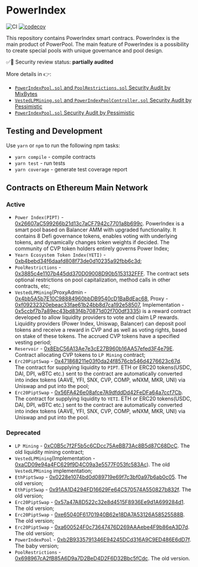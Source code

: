 # PowerIndex

![CI](https://github.com/powerpool-finance/powerindex/workflows/CI/badge.svg)
[![codecov](https://codecov.io/gh/powerpool-finance/powerindex/branch/master/graph/badge.svg)](https://codecov.io/gh/powerpool-finance/powerindex)

This repository contains PowerIndex smart contracs. PowerIndex is the main product of PowerPool. The main feature of PowerIndex is a possibility to create special pools with unique governance and pool design.

✅🚨 Security review status: **partially audited**

More details in 👉:

- [`PowerIndexPool.sol` and `PoolRestrictions.sol` Security Audit by MixBytes](https://github.com/powerpool-finance/powerpool-docs/blob/master/audits/PowerIndexPoolSecurityAuditScope1.pdf)
- [`VestedLPMining.sol` and `PowerIndexPoolController.sol` Security Audit by Pessimistic](https://github.com/powerpool-finance/powerpool-docs/blob/master/audits/PowerIndexPool_SecurityAudit_Scope1_Pessimistic.pdf)
- [`PowerIndexPool.sol` Security Audit by Pessimistic](https://github.com/powerpool-finance/powerpool-docs/blob/master/audits/PowerIndexPool.sol%20Security%20Analysis%20by%20Pessimistic.pdf)


## Testing and Development

Use `yarn` or `npm` to run the following npm tasks:

- `yarn compile` - compile contracts
- `yarn test` - run tests
- `yarn coverage` - generate test coverage report

## Contracts on Ethereum Main Network

### Active

- `Power Index(PIPT)` - [0x26607aC599266b21d13c7aCF7942c7701a8b699c](https://etherscan.io/address/0x26607aC599266b21d13c7aCF7942c7701a8b699c). PowerIndex is a smart pool based on Balancer AMM with upgraded functionality. It contains 8 Defi governance tokens, enables voting with underlying tokens, and dynamically changes token weights if decided. The community of CVP token holders entirely governs Power Index;
- `Yearn Ecosystem Token Index(YETI)` - [0xb4bebd34f6daafd808f73de0d10235a92fbb6c3d](https://etherscan.io/address/0xb4bebd34f6daafd808f73de0d10235a92fbb6c3d);
- `PoolRestrictions` - [0x3885c4e1107b445dd370D09008D90b5153132FFF](https://etherscan.io/address/0x3885c4e1107b445dd370D09008D90b5153132FFF). The contract sets optional restrictions on pool capitalization, method calls in other contracts, etc;
- `VestedLPMining`(ProxyAdmin - [0x4bb5A5b7E10C98884960bbDB9540cD1BaBdEac68](https://etherscan.io/address/0x4bb5A5b7E10C98884960bbDB9540cD1BaBdEac68#code), Proxy - [0xf09232320ebeac33fae61b24bb8d7ca192e58507](https://etherscan.io/address/0xf09232320ebeac33fae61b24bb8d7ca192e58507#code), Implementation - [0x5ccbf7b7a89ec43bd83f4b70871d02f700df3335](https://etherscan.io/address/0x5ccbf7b7a89ec43bd83f4b70871d02f700df3335)) is a reward contract developed to allow liquidity providers to vote and claim LP rewards. Liquidity providers (Power Index, Uniswap, Balancer) can deposit pool tokens and receive a reward in CVP and as well as voting rights, based on stake of these tokens. The accrued CVP tokens have a specified vesting period;
- `Reservoir` - [0x8EbC56A13Ae7e3cE27B960b16AA57efed3F4e79E](https://etherscan.io/address/0x8EbC56A13Ae7e3cE27B960b16AA57efed3F4e79E). Contract allocating CVP tokens to `LP Mining` contract;
- `Erc20PiptSwap` - [0x471868211e03f0da24f8576cb546d4276623c67d](https://etherscan.io/address/0x471868211e03f0da24f8576cb546d4276623c67d). The contract for supplying liquidity to `PIPT`. ETH or ERC20 tokens(USDC, DAI, DPI, wBTC etc.) sent to the contract are automatically converted into index tokens (AAVE, YFI, SNX, CVP, COMP, wNXM, MKR, UNI) via Uniswap and put into the pool;
- `Erc20PiptSwap` - [0x56FA426e08afce7A9dfddDd42FeDFa64a7ccf7Cb](https://etherscan.io/address/0x56FA426e08afce7A9dfddDd42FeDFa64a7ccf7Cb). The contract for supplying liquidity to `YETI`. ETH or ERC20 tokens(USDC, DAI, DPI, wBTC etc.) sent to the contract are automatically converted into index tokens (AAVE, YFI, SNX, CVP, COMP, wNXM, MKR, UNI) via Uniswap and put into the pool.

### Deprecated

- `LP Mining` - [0xC0B5c7f2F5b5c6CDcc75AeBB73Ac8B5d87C68DcC](https://etherscan.io/address/0xC0B5c7f2F5b5c6CDcc75AeBB73Ac8B5d87C68DcC). The old liquidity mining contract;
- `VestedLPMining`(Implementation - [0xaCD09e94a4FC629f9D4C09a3e5577F053fc583Ac](https://etherscan.io/address/0xaCD09e94a4FC629f9D4C09a3e5577F053fc583Ac)). The old `VestedLPMining` implementation;
- `EthPiptSwap` - [0x0228e1074bd0d089719e69f7c3bf0a97b6ab0c05](https://etherscan.io/address/0x0228e1074bd0d089719e69f7c3bf0a97b6ab0c05). The old version;
- `EthPiptSwap` - [0x91AA1D4294FD16629Fe64C570574A550827b832f](https://etherscan.io/address/0x91AA1D4294FD16629Fe64C570574A550827b832f). The old version;
- `Erc20PiptSwap` - [0x57a47A8D522c32e8d4515F8936Ee9d1A699284d1](https://etherscan.io/address/0x57a47A8D522c32e8d4515F8936Ee9d1A699284d1). The old version;
- `Erc20PiptSwap` - [0xe65040F61701940B62e18DA7A53126A58525588B](https://etherscan.io/address/0xe65040F61701940B62e18DA7A53126A58525588B). The old version;
- `Erc20PiptSwap` - [0xa600524F0c73647476D269AAAebe4F9b86eA3D7d](https://etherscan.io/address/0xa600524F0c73647476D269AAAebe4F9b86eA3D7d). The old version;
- `PowerIndexPool` - [0xb2B9335791346E94245DCd316A9C9ED486E6dD7f](https://etherscan.io/address/0xb2B9335791346E94245DCd316A9C9ED486E6dD7f). The baby version;
- `PoolRestrictions` - [0x698967cA2fB85A6D9a7D2BeD4D2F6D32Bbc5fCdc](https://etherscan.io/address/0x698967cA2fB85A6D9a7D2BeD4D2F6D32Bbc5fCdc). The old version.
